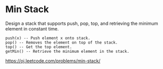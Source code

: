 # Min Stack

Design a stack that supports push, pop, top, and retrieving the minimum element in constant time.

    push(x) -- Push element x onto stack.
    pop() -- Removes the element on top of the stack.
    top() -- Get the top element.
    getMin() -- Retrieve the minimum element in the stack.

<https://oj.leetcode.com/problems/min-stack/>
